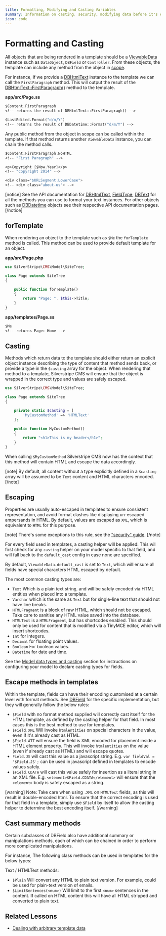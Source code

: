 ```yaml
---
title: Formatting, Modifying and Casting Variables
summary: Information on casting, security, modifying data before it's displayed to the user and how to format data within the template.
icon: code
---
```


# Formatting and Casting

All objects that are being rendered in a template should be a [ViewableData](api:SilverStripe\View\ViewableData) instance such as `DataObject`, 
`DBField` or `Controller`. From these objects, the template can include any method from the object in 
[scope](syntax#scope).

For instance, if we provide a [DBHtmlText](api:SilverStripe\ORM\FieldType\DBHtmlText) instance to the template we can call the `FirstParagraph` method. This will 
output the result of the [DBHtmlText::FirstParagraph()](api:SilverStripe\ORM\FieldType\DBHtmlText::FirstParagraph()) method to the template.

**app/src/Page.ss**

```ss
$Content.FirstParagraph
<!-- returns the result of DBHtmlText::FirstParagragh() -->

$LastEdited.Format("d/m/Y")
<!-- returns the result of DBDatetime::Format("d/m/Y") -->
```

Any public method from the object in scope can be called within the template. If that method returns another 
`ViewableData` instance, you can chain the method calls.

```ss
$Content.FirstParagraph.NoHTML
<!-- "First Paragraph" -->

<p>Copyright {$Now.Year}</p>
<!-- "Copyright 2014" -->

<div class="$URLSegment.LowerCase">
<!-- <div class="about-us"> -->
```

[notice]
See the API documentation for [DBHtmlText](api:SilverStripe\ORM\FieldType\DBHtmlText), [FieldType](api:SilverStripe\ORM\FieldType), [DBText](api:SilverStripe\ORM\FieldType\DBText) for all the methods you can use to format 
your text instances. For other objects such as [DBDatetime](api:SilverStripe\ORM\FieldType\DBDatetime) objects see their respective API documentation pages.
[/notice]

## forTemplate

When rendering an object to the template such as `$Me` the `forTemplate` method is called. This method can be used to 
provide default template for an object.

**app/src/Page.php**

```php
use SilverStripe\CMS\Model\SiteTree;

class Page extends SiteTree 
{

    public function forTemplate() 
    {
        return "Page: ". $this->Title;
    }
}
```

**app/templates/Page.ss**

```ss
$Me
<!-- returns Page: Home -->
```

## Casting

Methods which return data to the template should either return an explicit object instance describing the type of 
content that method sends back, or provide a type in the `$casting` array for the object. When rendering that method 
to a template, Silverstripe CMS will ensure that the object is wrapped in the correct type and values are safely escaped.

```php
use SilverStripe\CMS\Model\SiteTree;

class Page extends SiteTree 
{

    private static $casting = [
        'MyCustomMethod' => 'HTMLText' 
    ];

    public function MyCustomMethod() 
    {
        return "<h1>This is my header</h1>";
    }
}
```

When calling `$MyCustomMethod` Silverstripe CMS now has the context that this method will contain HTML and escape the data
accordingly. 

[note]
By default, all content without a type explicitly defined in a `$casting` array will be assumed to be `Text` content 
and HTML characters encoded.
[/note]

## Escaping

Properties are usually auto-escaped in templates to ensure consistent representation, and avoid format clashes like 
displaying un-escaped ampersands in HTML. By default, values are escaped as `XML`, which is equivalent to `HTML` for 
this purpose. 

[note]
There's some exceptions to this rule, see the ["security" guide](../security).
[/note]

For every field used in templates, a casting helper will be applied. This will first check for any
`casting` helper on your model specific to that field, and will fall back to the `default_cast` config
in case none are specified.

By default, `ViewableData.default_cast` is set to `Text`, which will ensure all fields have special
characters HTML escaped by default.

The most common casting types are:

 * `Text` Which is a plain text string, and will be safely encoded via HTML entities when placed into
 a template.
 * `Varchar` which is the same as `Text` but for single-line text that should not have line breaks.
 * `HTMLFragment` is a block of raw HTML, which should not be escaped. Take care to sanitise any HTML
 value saved into the database.
 * `HTMLText` is a `HTMLFragment`, but has shortcodes enabled. This should only be used for content
 that is modified via a TinyMCE editor, which will insert shortcodes.
 * `Int` for integers.
 * `Decimal` for floating point values.
 * `Boolean` For boolean values.
 * `Datetime` for date and time.
 
See the [Model data types and casting](/developer_guides/model/data_types_and_casting) section for
instructions on configuring your model to declare casting types for fields.

## Escape methods in templates

Within the template, fields can have their encoding customised at a certain level with format methods.
See [DBField](api:SilverStripe\ORM\FieldType\DBField) for the specific implementation, but they will generally follow the below rules:

* `$Field` with no format method supplied will correctly cast itself for the HTML template, as defined
  by the casting helper for that field. In most cases this is the best method to use for templates.
* `$Field.XML` Will invoke `htmlentities` on special characters in the value, even if it's already
  cast as HTML.
* `$Field.ATT` will ensure the field is XML encoded for placement inside a HTML element property.
  This will invoke `htmlentities` on the value (even if already cast as HTML) and will escape quotes.
* `Field.JS` will cast this value as a javascript string. E.g. `var fieldVal = '$Field.JS';` can
  be used in javascript defined in templates to encode values safely.
* `$Field.CDATA` will cast this value safely for insertion as a literal string in an XML file.
  E.g. `<element>$Field.CDATA</element>` will ensure that the `<element>` body is safely escaped
  as a string.

[warning]
Note: Take care when using `.XML` on `HTMLText` fields, as this will result in double-encoded
html. To ensure that the correct encoding is used for that field in a template, simply use
`$Field` by itself to allow the casting helper to determine the best encoding itself.
[/warning]

## Cast summary methods

Certain subclasses of DBField also have additional summary or manipulations methods, each of
which can be chained in order to perform more complicated manipulations.

For instance, The following class methods can be used in templates for the below types:

Text / HTMLText methods:

* `$Plain` Will convert any HTML to plain text version. For example, could be used for plain-text
  version of emails.
* `$LimitSentences(<num>)` Will limit to the first `<num>` sentences in the content. If called on
  HTML content this will have all HTML stripped and converted to plain text.

## Related Lessons
* [Dealing with arbitrary template data](https://www.silverstripe.org/learn/lessons/v4/dealing-with-arbitrary-template-data-1)
  
